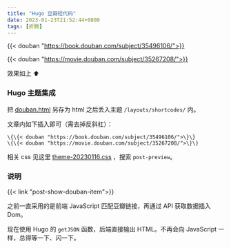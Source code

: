 ```yaml
---
title: "Hugo 豆瓣短代码"
date: 2023-01-23T21:52:44+0800
tags: [折腾]
---
```


{{< douban "https://book.douban.com/subject/35496106/">}}

{{< douban "https://movie.douban.com/subject/35267208/">}}

效果如上 ⬆️

<!--more-->

### Hugo 主题集成

把 [douban.html](https://github.com/lmm214/immmmm/blob/master/themes/hello-friend/layouts/shortcodes/douban.html) 另存为 html 之后丢入主题 `/layouts/shortcodes/` 内。

文章内如下插入即可（需去掉反斜杠）：

```
\{\{< douban "https://book.douban.com/subject/35496106/">\}\}
\{\{< douban "https://movie.douban.com/subject/35267208/">\}\}
```

相关 css 见这里 [theme-20230116.css](https://github.com/lmm214/immmmm/blob/master/themes/hello-friend/static/theme-20230123.css) ，搜索 `post-preview`。

### 说明

{{< link "post-show-douban-item">}}

之前一直采用的是前端 JavaScript 匹配豆瓣链接，再通过 API 获取数据插入 Dom。

现在使用 Hugo 的 `getJSON` 函数，后端直接输出 HTML。不再会向 JavaScript 一样，总得等一下、闪一下。